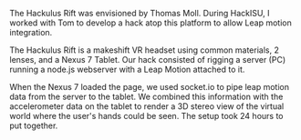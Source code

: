 The Hackulus Rift was envisioned by Thomas Moll. During HackISU, I worked with Tom to develop a hack atop this platform to allow Leap motion integration. 

The Hackulus Rift is a makeshift VR headset using common materials, 2 lenses, and a Nexus 7 Tablet. Our hack consisted of rigging a server (PC) running a node.js webserver with a Leap Motion attached to it. 

When the Nexus 7 loaded the page, we used socket.io to pipe leap motion data from the server to the tablet. We combined this information with the accelerometer data on the tablet to render a 3D stereo view of the virtual world where the user's hands could be seen. The setup took 24 hours to put together.